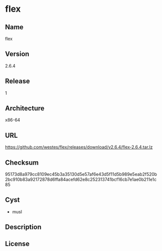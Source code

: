 # flex

## Name
flex

## Version
2.6.4

## Release
1

## Architecture
x86-64

## URL
https://github.com/westes/flex/releases/download/v2.6.4/flex-2.6.4.tar.lz

## Checksum
95173d8a979cc8109ec45b3a35130d5e57af6e43d5f11d5b989e5eab2f520b2bc910b83a92172878d6ffa84acefd62e8c252313741bcf16cb7e1ae0b211e1c85

## Cyst
* musl

## Description

## License

